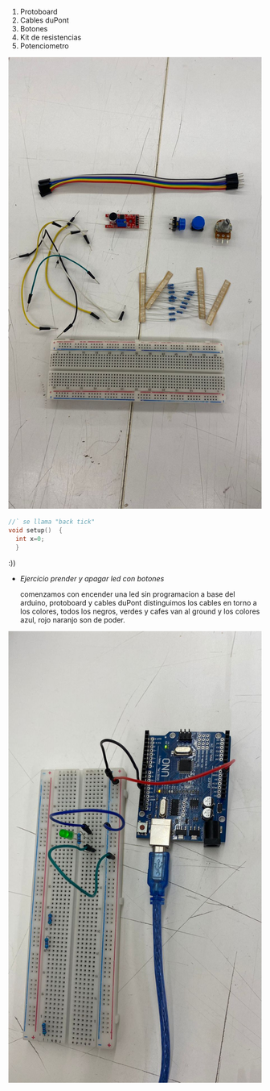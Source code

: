 
1. Protoboard
1. Cables duPont
1. Botones
1. Kit de resistencias
1. Potenciometro

![materiales](./materiales.jpg)


```cpp
//` se llama "back tick"
void setup()  {
  int x=0;
  }
```
:))

* *Ejercicio prender y apagar led con botones*
  
  comenzamos con encender una led sin programacion a base del arduino, protoboard y cables duPont
distinguimos los cables en torno a los colores, todos los negros, verdes y cafes van al ground y los colores azul, rojo naranjo son de poder.

![materiales](./1ledprendida.jpg)

